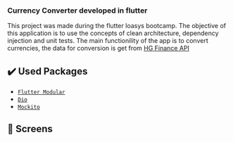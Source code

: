### Currency Converter developed in flutter

This project was made during the flutter Ioasys bootcamp. The objective of this application is to use the concepts of clean architecture, dependency injection and unit tests. The main functionility of the app is to convert currencies, the data for conversion is get from [HG Finance API](https://hgbrasil.com/status/finance)

## ✔️ Used Packages

- [``Flutter Modular``](https://pub.dev/packages/flutter_modular)
- [``Dio``](https://pub.dev/packages/dio)
- [``Mockito``](https://pub.dev/packages/mockito)

## 📱 Screens
